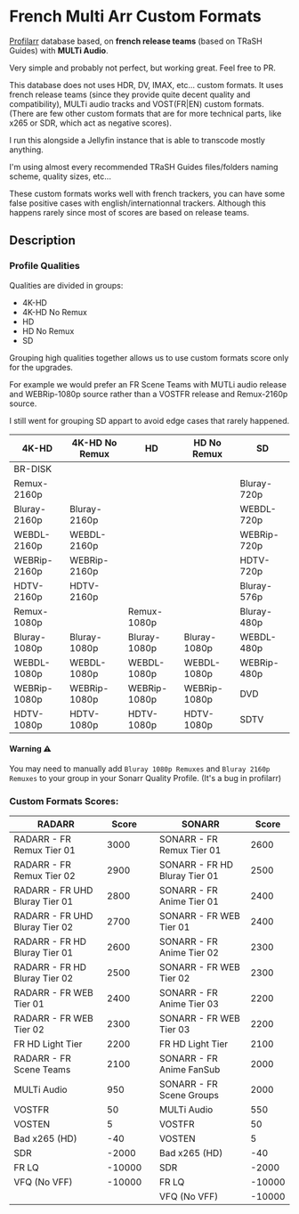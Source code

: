 # French Multi Arr Custom Formats

[Profilarr](https://github.com/Dictionarry-Hub/profilarr) database based, on **french release teams** (based on TRaSH Guides) with **MULTi Audio**.

Very simple and probably not perfect, but working great. Feel free to PR.

This database does not uses HDR, DV, IMAX, etc... custom formats. It uses french release teams (since they provide quite decent quality and compatibility), MULTi audio tracks and VOST(FR|EN) custom formats. (There are few other custom formats that are for more technical parts, like x265 or SDR, which act as negative scores).

I run this alongside a Jellyfin instance that is able to transcode mostly anything.

I'm using almost every recommended TRaSH Guides files/folders naming scheme, quality sizes, etc...

These custom formats works well with french trackers, you can have some false positive cases with english/internationnal trackers. Although this happens rarely since most of scores are based on release teams.

## Description

### Profile Qualities

Qualities are divided in groups:
  - 4K-HD
  - 4K-HD No Remux
  - HD
  - HD No Remux
  - SD

Grouping high qualities together allows us to use custom formats score only for the upgrades.

For example we would prefer an FR Scene Teams with MUTLi audio release and WEBRip-1080p source rather than a VOSTFR release and Remux-2160p source.

I still went for grouping SD appart to avoid edge cases that rarely happened.

|**4K-HD**       |**4K-HD No Remux**       |**HD**          |**HD No Remux** | **SD**         |
|----------------|--------------------------|----------------|----------------|----------------|
|BR-DISK         |                          |                |                |                |
|Remux-2160p     |                          |                |                |Bluray-720p     |
|Bluray-2160p    |Bluray-2160p              |                |                |WEBDL-720p      |
|WEBDL-2160p     |WEBDL-2160p               |                |                |WEBRip-720p     |
|WEBRip-2160p    |WEBRip-2160p              |                |                |HDTV-720p       |
|HDTV-2160p      |HDTV-2160p                |                |                |Bluray-576p     |
|Remux-1080p     |                          |Remux-1080p     |                |Bluray-480p     |
|Bluray-1080p    |Bluray-1080p              |Bluray-1080p    |Bluray-1080p    |WEBDL-480p      |
|WEBDL-1080p     |WEBDL-1080p               |WEBDL-1080p     |WEBDL-1080p     |WEBRip-480p     |
|WEBRip-1080p    |WEBRip-1080p              |WEBRip-1080p    |WEBRip-1080p    |DVD             |
|HDTV-1080p      |HDTV-1080p                |HDTV-1080p      |HDTV-1080p      |SDTV            |

#### Warning ⚠️

You may need to manually add `Bluray 1080p Remuxes` and `Bluray 2160p Remuxes` to your group in your Sonarr Quality Profile. (It's a bug in profilarr)


### Custom Formats Scores:


 **RADARR**                 | **Score** | | **SONARR**                | **Score** |
 |----------------------------|------------|-|----------------------------|------------|
 | RADARR - FR Remux Tier 01  | 3000       | | SONARR - FR Remux Tier 01  | 2600       |
 | RADARR - FR Remux Tier 02  | 2900       | | SONARR - FR HD Bluray Tier 01 | 2500    |
 | RADARR - FR UHD Bluray Tier 01 | 2800   | | SONARR - FR Anime Tier 01  | 2400       |
 | RADARR - FR UHD Bluray Tier 02 | 2700   | | SONARR - FR WEB Tier 01    | 2400       |
 | RADARR - FR HD Bluray Tier 01 | 2600    | | SONARR - FR Anime Tier 02  | 2300       |
 | RADARR - FR HD Bluray Tier 02 | 2500    | | SONARR - FR WEB Tier 02    | 2300       |
 | RADARR - FR WEB Tier 01    | 2400       | | SONARR - FR Anime Tier 03  | 2200       |
 | RADARR - FR WEB Tier 02    | 2300       | | SONARR - FR WEB Tier 03    | 2200       |
 | FR HD Light Tier           | 2200       | | FR HD Light Tier           | 2100       |
 | RADARR - FR Scene Teams    | 2100       | | SONARR - FR Anime FanSub   | 2000       |
 | MULTi Audio                | 950        | | SONARR - FR Scene Groups   | 2000       |
 | VOSTFR                     | 50         | | MULTi Audio                | 550        |
 | VOSTEN                     | 5          | | VOSTFR                     | 50         |
 | Bad x265 (HD)              | -40        | | VOSTEN                     | 5          |
 | SDR                        | -2000      | | Bad x265 (HD)              | -40        |
 | FR LQ                      | -10000     | | SDR                        | -2000      |
 | VFQ (No VFF)               | -10000     | | FR LQ                      | -10000     |
 |                            |            | | VFQ (No VFF)               | -10000     |
